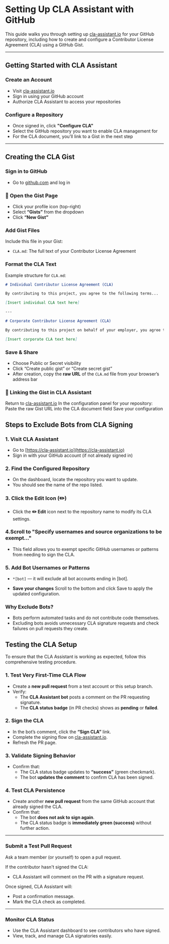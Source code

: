 # Setting Up CLA Assistant with GitHub

This guide walks you through setting up [cla-assistant.io](https://cla-assistant.io) for your GitHub repository, including how to create and configure a Contributor License Agreement (CLA) using a GitHub Gist.

---

## Getting Started with CLA Assistant

### Create an Account
- Visit [cla-assistant.io](https://cla-assistant.io)
- Sign in using your GitHub account
- Authorize CLA Assistant to access your repositories

### Configure a Repository
- Once signed in, click **"Configure CLA"**
- Select the GitHub repository you want to enable CLA management for
- For the CLA document, you’ll link to a Gist in the next step

---

## Creating the CLA Gist

### Sign in to GitHub
- Go to [github.com](https://github.com) and log in

### 📂 Open the Gist Page
- Click your profile icon (top-right)
- Select **“Gists”** from the dropdown
- Click **“New Gist”**

### Add Gist Files
Include this file in your Gist:
- `CLA.md`: The full text of your Contributor License Agreement

### Format the CLA Text

Example structure for `CLA.md`:

```md
# Individual Contributor License Agreement (CLA)

By contributing to this project, you agree to the following terms...

[Insert individual CLA text here]

---

# Corporate Contributor License Agreement (CLA)

By contributing to this project on behalf of your employer, you agree to the following terms...

[Insert corporate CLA text here]
```

### Save & Share
 - Choose Public or Secret visibility
 - Click “Create public gist” or “Create secret gist”
 - After creation, copy the **raw URL** of the `CLA.md` file from your browser’s address bar

### 🔗 Linking the Gist in CLA Assistant
Return to [cla-assistant.io](https://cla-assistant.io)
In the configuration panel for your repository:
Paste the raw Gist URL into the CLA document field
Save your configuration

## Steps to Exclude Bots from CLA Signing

### 1. Visit CLA Assistant
- Go to [https://cla-assistant.io](https://cla-assistant.io)
- Sign in with your GitHub account (if not already signed in)

### 2. Find the Configured Repository
- On the dashboard, locate the repository you want to update.
- You should see the name of the repo listed.

### 3. Click the Edit Icon (✏️)
- Click the **✏️ Edit** icon next to the repository name to modify its CLA settings.

### 4.Scroll to "Specify usernames and source organizations to be exempt..."
- This field allows you to exempt specific GitHub usernames or patterns from needing to sign the CLA.

### 5. Add Bot Usernames or Patterns
- `*[bot]` — it will exclude all bot accounts ending in [bot].

- **Save your changes**
Scroll to the bottom and click Save to apply the updated configuration.

### Why Exclude Bots?

- Bots perform automated tasks and do not contribute code themselves.
- Excluding bots avoids unnecessary CLA signature requests and check failures on pull requests they create.

## Testing the CLA Setup

To ensure that the CLA Assistant is working as expected, follow this comprehensive testing procedure.

### 1. Test Very First-Time CLA Flow

- Create a **new pull request** from a test account or this setup branch.
- Verify:
  - The **CLA Assistant bot** posts a comment on the PR requesting signature.
  - The **CLA status badge** (in PR checks) shows as **pending** or **failed**.

### 2. Sign the CLA

- In the bot’s comment, click the **“Sign CLA”** link.
- Complete the signing flow on [cla-assistant.io](https://cla-assistant.io).
- Refresh the PR page.

### 3. Validate Signing Behavior

- Confirm that:
  - The CLA status badge updates to **“success”** (green checkmark).
  - The bot **updates the comment** to confirm CLA has been signed.

### 4. Test CLA Persistence

- Create another **new pull request** from the same GitHub account that already signed the CLA.
- Confirm that:
  - The bot **does not ask to sign again**.
  - The CLA status badge is **immediately green (success)** without further action.

---

### Submit a Test Pull Request

Ask a team member (or yourself) to open a pull request.

If the contributor hasn't signed the CLA:

- CLA Assistant will comment on the PR with a signature request.

Once signed, CLA Assistant will:

- Post a confirmation message.
- Mark the CLA check as completed.

---

### Monitor CLA Status

- Use the CLA Assistant dashboard to see contributors who have signed.
- View, track, and manage CLA signatories easily.
